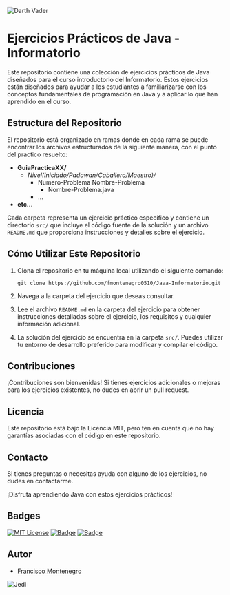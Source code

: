 

![Darth Vader](https://img.elo7.com.br/product/zoom/B814AA/caneca-preta-star-wars-darth-vader-canecas.jpg)
# Ejercicios Prácticos de Java - Informatorio

Este repositorio contiene una colección de ejercicios prácticos de Java diseñados para el curso introductorio del Informatorio. Estos ejercicios están diseñados para ayudar a los estudiantes a familiarizarse con los conceptos fundamentales de programación en Java y a aplicar lo que han aprendido en el curso.

## Estructura del Repositorio

El repositorio está organizado en ramas donde en cada rama se puede encontrar los archivos estructurados de la siguiente manera, con el punto del practico resuelto:
- **GuiaPracticaXX/**
  - *Nivel(Iniciado/Padawan/Caballero/Maestro)/*
    - Numero-Problema Nombre-Problema
      - Nombre-Problema.java
    - ...
- **etc...**

Cada carpeta representa un ejercicio práctico específico y contiene un directorio `src/` que incluye el código fuente de la solución y un archivo `README.md` que proporciona instrucciones y detalles sobre el ejercicio.

## Cómo Utilizar Este Repositorio

1. Clona el repositorio en tu máquina local utilizando el siguiente comando:


   ```shell
   git clone https://github.com/fmontenegro0510/Java-Informatorio.git
   
2. Navega a la carpeta del ejercicio que deseas consultar.

3. Lee el archivo `README.md` en la carpeta del ejercicio para obtener instrucciones detalladas sobre el ejercicio, los requisitos y cualquier información adicional.

4. La solución del ejercicio se encuentra en la carpeta `src/`. Puedes utilizar tu entorno de desarrollo preferido para modificar y compilar el código.

## Contribuciones

¡Contribuciones son bienvenidas! Si tienes ejercicios adicionales o mejoras para los ejercicios existentes, no dudes en abrir un pull request. 

## Licencia

Este repositorio está bajo la Licencia MIT, pero ten en cuenta que no hay garantías asociadas con el código en este repositorio. 

## Contacto

Si tienes preguntas o necesitas ayuda con alguno de los ejercicios, no dudes en contactarme.

¡Disfruta aprendiendo Java con estos ejercicios prácticos!

## Badges
[![MIT License](https://img.shields.io/badge/License-MIT-green.svg)](https://choosealicense.com/licenses/mit/)
[![Badge](https://img.shields.io/badge/JDK_Development_Kit-21-red)](https://www.oracle.com/java/technologies/downloads/)
[![Badge](https://img.shields.io/badge/Java_Platform_Standard_Edition-11-red)](https://jdk.java.net/java-se-ri/11)


## Autor

- [Francisco Montenegro](https://github.com/fmontenegro0510)


![Jedi](https://i.pinimg.com/originals/86/72/35/8672358eacf638354cb8e854c3c3233a.jpg)

